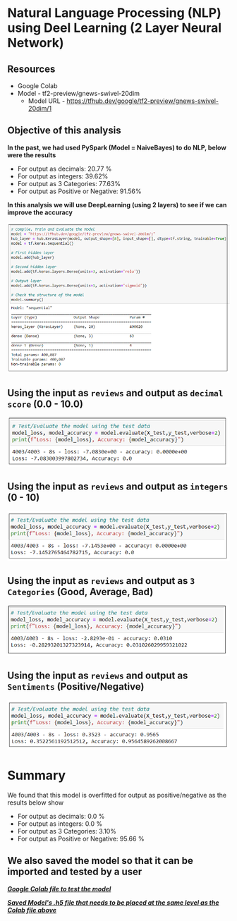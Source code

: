 # Natural Language Processing (NLP) using Deel Learning (2 Layer Neural Network) 

## Resources
* Google Colab
* Model - tf2-preview/gnews-swivel-20dim
    * Model URL - https://tfhub.dev/google/tf2-preview/gnews-swivel-20dim/1

## Objective of this analysis

**In the past, we had used PySpark (Model = NaiveBayes) to do NLP, below were the results**
- For output as decimals: 20.77 %
- For output as integers: 39.62%
- For output as 3 Categories: 77.63%
- For output as Positive or Negative: 91.56%

**In this analysis we will use DeepLearning (using 2 layers) to see if we can improve the accuracy**

![Deep Learning Model, using 2 layers](images/NLP_DL_layers.png)

## Using the input as `reviews` and output as `decimal score` (0.0 - 10.0)
![Deep Learning Model, review as decimal](images/NLP_DL_Decimals.png)

## Using the input as `reviews` and output as `integers` (0 - 10)
![Deep Learning Model, review as integers](images/NLP_DL_integers.png)

## Using the input as `reviews` and output as `3 Categories` (Good, Average, Bad)
![Deep Learning Model, review as 3 Categories](images/NLP_DL_3categories.png)

## Using the input as `reviews` and output as `Sentiments` (Positive/Negative)
![Deep Learning Model, review as Positive or Negative](images/NLP_DL_pos_neg.png)

# Summary
We found that this model is overfitted for output as positive/negative as the results below show
- For output as decimals: 0.0 %
- For output as integers: 0.0 %
- For output as 3 Categories: 3.10%
- For output as Positive or Negative: 95.66 %

## We also saved the model so that it can be imported and tested by a user
[***Google Colab file to test the model***](https://github.com/JagpreetBath/European_Hotel_Analysis/tree/main/MachineLearning/ML_NLP_DeepLearning/Testing_the_model_with_user_input.ipynb)

[***Saved Model's .h5 file that needs to be placed at the same level as the Colab file above***](https://github.com/JagpreetBath/European_Hotel_Analysis/blob/main/MachineLearning/ML_NLP_DeepLearning/Step4_NLP_DL_Review_Pos_Neg_Format.ipynb)
